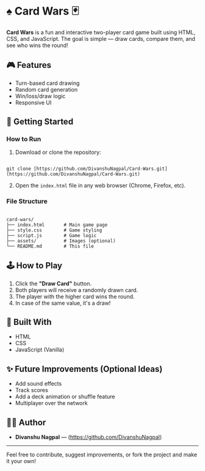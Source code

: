 # ♠️ Card Wars 🃏

**Card Wars** is a fun and interactive two-player card game built using HTML, CSS, and JavaScript. The goal is simple — draw cards, compare them, and see who wins the round!

## 🎮 Features

- Turn-based card drawing
- Random card generation
- Win/loss/draw logic
- Responsive UI

## 🚀 Getting Started

### How to Run

1. Download or clone the repository:
```

git clone [https://github.com/DivanshuNagpal/Card-Wars.git](https://github.com/DivanshuNagpal/Card-Wars.git)

```

2. Open the `index.html` file in any web browser (Chrome, Firefox, etc).

### File Structure

```

card-wars/
├── index.html       # Main game page
├── style.css        # Game styling
├── script.js        # Game logic
├── assets/          # Images (optional)
└── README.md        # This file

```

## 🕹️ How to Play

1. Click the **"Draw Card"** button.
2. Both players will receive a randomly drawn card.
3. The player with the higher card wins the round.
4. In case of the same value, it's a draw!

## 🧱 Built With

- HTML
- CSS
- JavaScript (Vanilla)

## ✨ Future Improvements (Optional Ideas)

- Add sound effects
- Track scores
- Add a deck animation or shuffle feature
- Multiplayer over the network

## 🙋‍♂️ Author

- **Divanshu Nagpal** — (https://github.com/DivanshuNagpal)

---

Feel free to contribute, suggest improvements, or fork the project and make it your own!